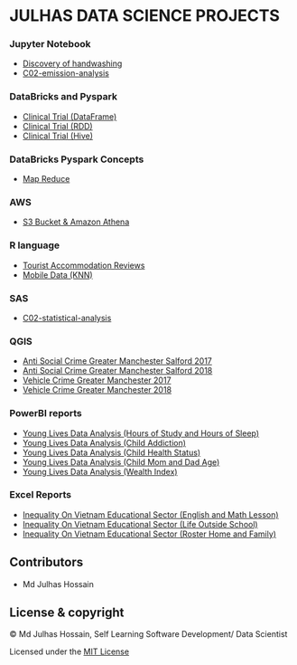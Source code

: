 # JULHAS DATA SCIENCE PROJECTS

### Jupyter Notebook
- [Discovery of handwashing](https://github.com/Maxyee/julhas-data-science-projects/blob/master/DataCamp/Discovery%20of%20handwashing/notebook.ipynb)
- [C02-emission-analysis](https://github.com/Maxyee/julhas-data-science-projects/blob/master/JupyterLocal/C02-emission-analysis/Data_cleaning_pods.ipynb)

### DataBricks and Pyspark
- [Clinical Trial (DataFrame)](https://github.com/Maxyee/julhas-data-science-projects/tree/master/Databricks/Projects/Clinical_Trial/Dataframe)
- [Clinical Trial (RDD)](https://github.com/Maxyee/julhas-data-science-projects/tree/master/Databricks/Projects/Clinical_Trial/RDD)
- [Clinical Trial (Hive)](https://github.com/Maxyee/julhas-data-science-projects/tree/master/Databricks/Projects/Clinical_Trial/Hive)

### DataBricks Pyspark Concepts
- [Map Reduce](https://github.com/Maxyee/julhas-data-science-projects/blob/master/Databricks/Basics/map-reduce.ipynb)

### AWS
- [S3 Bucket & Amazon Athena]()

### R language
- [Tourist Accommodation Reviews](https://github.com/Maxyee/julhas-data-science-projects/tree/master/R-Project/shiny-dashboard)
- [Mobile Data (KNN)](https://github.com/Maxyee/julhas-data-science-projects/tree/master/R-Project/K-nearest-neighbour)

### SAS
- [C02-statistical-analysis](https://github.com/Maxyee/julhas-data-science-projects/tree/master/SAS)

### QGIS
- [Anti Social Crime Greater Manchester Salford 2017](https://github.com/Maxyee/julhas-data-science-projects/tree/master/QGIS/anti-social-crime-2017)
- [Anti Social Crime Greater Manchester Salford 2018](https://github.com/Maxyee/julhas-data-science-projects/tree/master/QGIS/anti-social-crime-2018)
- [Vehicle Crime Greater Manchester 2017](https://github.com/Maxyee/julhas-data-science-projects/tree/master/QGIS/vehicle_crime_2017)
- [Vehicle Crime Greater Manchester 2018](https://github.com/Maxyee/julhas-data-science-projects/tree/master/QGIS/vehicle_crime_2018)

### PowerBI reports
- [Young Lives Data Analysis (Hours of Study and Hours of Sleep)](https://github.com/Maxyee/julhas-data-science-projects/blob/master/PowerBI/YoungLives_Sleep_Study)
- [Young Lives Data Analysis (Child Addiction)](https://github.com/Maxyee/julhas-data-science-projects/blob/master/PowerBI/Child_Addiction)
- [Young Lives Data Analysis (Child Health Status)](https://github.com/Maxyee/julhas-data-science-projects/blob/master/PowerBI/Child_Health_Status)
- [Young Lives Data Analysis (Child Mom and Dad Age)](https://github.com/Maxyee/julhas-data-science-projects/blob/master/PowerBI/child_momage_dadage)
- [Young Lives Data Analysis (Wealth Index)](https://github.com/Maxyee/julhas-data-science-projects/tree/master/PowerBI/wealth_index)

### Excel Reports
- [Inequality On Vietnam Educational Sector (English and Math Lesson)](https://github.com/Maxyee/julhas-data-science-projects/tree/master/Excel%20Dashboard/Inequality%20on%20english%20and%20math%20lesson)
- [Inequality On Vietnam Educational Sector (Life Outside School)](https://github.com/Maxyee/julhas-data-science-projects/tree/master/Excel%20Dashboard/Inequality%20on%20life%20outside%20school)
- [Inequality On Vietnam Educational Sector (Roster Home and Family)](https://github.com/Maxyee/julhas-data-science-projects/tree/master/Excel%20Dashboard/Inequality%20on%20roster%20home%20and%20family)


## Contributors

- Md Julhas Hossain

## License & copyright

© Md Julhas Hossain, Self Learning Software Development/ Data Scientist

Licensed under the [MIT License](LICENSE)
